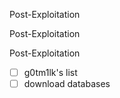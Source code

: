 Post-Exploitation

Post-Exploitation

Post-Exploitation

- [ ] g0tm1lk's list
- [ ] download databases
